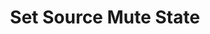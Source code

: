 ---
title: Set Source Mute State
description: Mute or unmute a source
parameters:
  - name: ObsConnection
  - name: ObsScene
    type: Select
    required: true
    description: |
      Select a Scene from the drop-down
      - Can also manually type the Scene name into the box
  - name: ObsSource
    type: Select
    required: true
    description: |
      Select a Source from the drop-down
      - Can also manually type the Source name into the box
  - name: State
    type: Select
    required: true
    description: |
      Select the mute status for the source

      - `Muted`: Set the mute state to muted
      - `Not Muted`: Set the mute state to not muted
      - `Toggle`: Toggle the mute state between muted and not muted
variables: []
csharpMethods:
  - ObsSetSourceMuteState
---